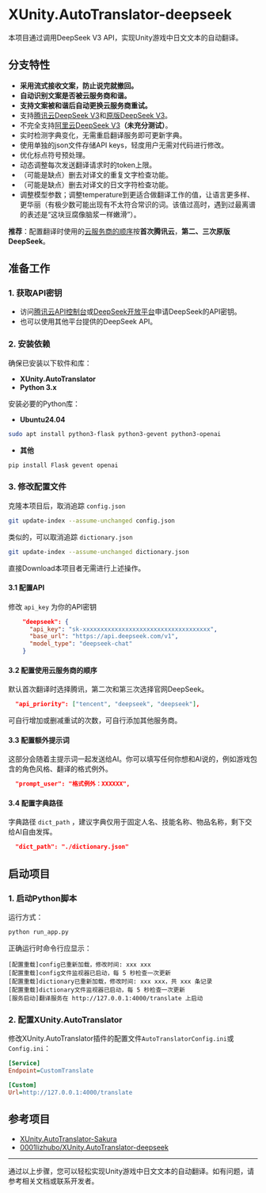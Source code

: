 
# XUnity.AutoTranslator-deepseek

本项目通过调用DeepSeek V3 API，实现Unity游戏中日文文本的自动翻译。

## 分支特性

- **采用流式接收文案，防止说完就撤回。**
- **自动识别文案是否被云服务商和谐。**
- **支持文案被和谐后自动更换云服务商重试。**
- 支持[腾讯云DeepSeek V3](https://console.cloud.tencent.com/lkeap/api)和[原版DeepSeek V3](https://platform.deepseek.com/)。
- 不完全支持[阿里云DeepSeek V3](https://bailian.console.aliyun.com/?tab=model#/api-key)**（未充分测试）**。
- 实时检测字典变化，无需重启翻译服务即可更新字典。
- 使用单独的json文件存储API keys，轻度用户无需对代码进行修改。
- 优化标点符号预处理。
- 动态调整每次发送翻译请求时的token上限。
- （可能是缺点）删去对译文的重复文字检查功能。
- （可能是缺点）删去对译文的日文字符检查功能。
- 调整模型参数；调整temperature到更适合做翻译工作的值，让语言更多样、更华丽（有极少数可能出现有不太符合常识的词。该值过高时，遇到过最离谱的表述是“这块豆腐像脑浆一样嫩滑”）。

**推荐**：配置翻译时使用的[云服务商的顺序](#jump1)按**首次腾讯云**，**第二、三次原版DeepSeek**。

## 准备工作

### 1. 获取API密钥
- 访问[腾讯云API控制台](https://console.cloud.tencent.com/lkeap/api)或[DeepSeek开放平台](https://platform.deepseek.com/)申请DeepSeek的API密钥。
- 也可以使用其他平台提供的DeepSeek API。

### 2. 安装依赖
确保已安装以下软件和库：
- **XUnity.AutoTranslator**
- **Python 3.x**

安装必要的Python库：

- **Ubuntu24.04**
```bash
sudo apt install python3-flask python3-gevent python3-openai
```
- **其他**
```bash
pip install Flask gevent openai
```

### 3. 修改配置文件
克隆本项目后，取消追踪 `config.json`
```bash
git update-index --assume-unchanged config.json
```
类似的，可以取消追踪 `dictionary.json`
```bash
git update-index --assume-unchanged dictionary.json
```

直接Download本项目者无需进行上述操作。

#### 3.1 配置API
修改 `api_key` 为你的API密钥
```json
    "deepseek": {
      "api_key": "sk-xxxxxxxxxxxxxxxxxxxxxxxxxxxxxxxxxxxx",
      "base_url": "https://api.deepseek.com/v1",
      "model_type": "deepseek-chat"
    }
```

#### 3.2 <span id="jump1">配置使用云服务商的顺序</span>
默认首次翻译时选择腾讯，第二次和第三次选择官网DeepSeek。
```json
  "api_priority": ["tencent", "deepseek", "deepseek"],
```

可自行增加或删减重试的次数，可自行添加其他服务商。

#### 3.3 配置额外提示词
这部分会随着主提示词一起发送给AI。你可以填写任何你想和AI说的，例如游戏包含的角色风格、翻译的格式例外。
```json
  "prompt_user": "格式例外：XXXXXX",
```
#### 3.4 配置字典路径
字典路径 `dict_path` ，建议字典仅用于固定人名、技能名称、物品名称，剩下交给AI自由发挥。
```json
  "dict_path": "./dictionary.json"
```

## 启动项目

### 1. 启动Python脚本
运行方式：
```bash
python run_app.py
```
正确运行时命令行应显示：
```text
[配置重载]config已重新加载，修改时间: xxx xxx
[配置重载]config文件监视器已启动，每 5 秒检查一次更新
[配置重载]dictionary已重新加载，修改时间: xxx xxx，共 xxx 条记录
[配置重载]dictionary文件监视器已启动，每 5 秒检查一次更新
[服务启动]翻译服务在 http://127.0.0.1:4000/translate 上启动
```

### 2. 配置XUnity.AutoTranslator
修改XUnity.AutoTranslator插件的配置文件`AutoTranslatorConfig.ini`或`Config.ini`：
```ini
[Service]
Endpoint=CustomTranslate

[Custom]
Url=http://127.0.0.1:4000/translate
```

## 参考项目
- [XUnity.AutoTranslator-Sakura](https://github.com/as176590811/XUnity.AutoTranslator-Sakura)
- [0001lizhubo/XUnity.AutoTranslator-deepseek](https://github.com/0001lizhubo/XUnity.AutoTranslator-deepseek)

---

通过以上步骤，您可以轻松实现Unity游戏中日文文本的自动翻译。如有问题，请参考相关文档或联系开发者。
